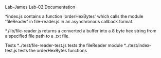 Lab-James Lab-02 Documentation

*index.js contains a function 'orderHexBytes' which calls the module 'fileReader' in file-reader.js in an asynchronous callback format.

*./lib/file-reader.js returns a converted a buffer into a 8 byte hex string from a specified file path to a .txt file.

Tests
*../test/file-reader-test.js tests the fileReader module
*../test/index-test.js tests the orderHexBytes functions

